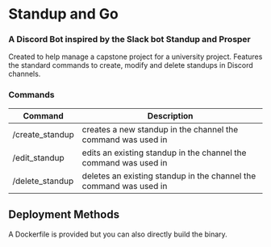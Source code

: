 # Standup and Go

### A Discord Bot inspired by the Slack bot Standup and Prosper
Created to help manage a capstone project for a university project. Features the standard commands to create, modify and delete standups in Discord channels. 

### Commands
| Command     | Description |
| --------------- | ------------------------------------------------------------------ |
| /create_standup | creates a new standup in the channel the command was used in       |      
| /edit_standup   | edits an existing standup in the channel the command was used in   |
| /delete_standup | deletes an existing standup in the channel the command was used in |

## Deployment Methods
A Dockerfile is provided but you can also directly build the binary.
